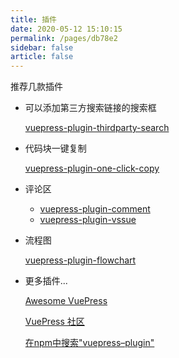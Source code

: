 ```yaml
---
title: 插件
date: 2020-05-12 15:10:15
permalink: /pages/db78e2
sidebar: false
article: false
---
```


推荐几款插件

* 可以添加第三方搜索链接的搜索框

   [vuepress-plugin-thirdparty-search](https://github.com/xugaoyi/vuepress-plugin-thirdparty-search)

* 代码块一键复制

   [vuepress-plugin-one-click-copy](https://www.npmjs.com/package/vuepress-plugin-one-click-copy)

* 评论区
   * [vuepress-plugin-comment](https://github.com/dongyuanxin/vuepress-plugin-comment)
   * [vuepress-plugin-vssue](https://vssue.js.org/)

* 流程图

  [vuepress-plugin-flowchart](https://flowchart.vuepress.ulivz.com/)

* 更多插件...

  [Awesome VuePress](https://github.com/vuepressjs/awesome-vuepress)

  [VuePress 社区](https://vuepress.github.io/zh/)

  [在npm中搜索"vuepress–plugin"](https://www.npmjs.com/search?q=vuepress%E2%80%93plugin)
